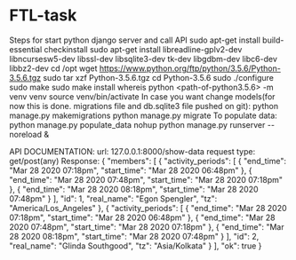 # FTL-task
Steps for start python django server and call API
sudo apt-get install build-essential checkinstall
sudo apt-get install libreadline-gplv2-dev libncursesw5-dev libssl-dev libsqlite3-dev tk-dev libgdbm-dev libc6-dev libbz2-dev
cd /opt
wget https://www.python.org/ftp/python/3.5.6/Python-3.5.6.tgz
sudo tar xzf Python-3.5.6.tgz
cd Python-3.5.6
sudo ./configure
sudo make
sudo make install
whereis python
<path-of-python3.5.6> -m venv venv
source venv/bin/activate
In case you want change models(for now this is done. migrations file and db.sqlite3 file pushed on git):
	python manage.py makemigrations
	python manage.py migrate
To populate data:
python manage.py populate_data
nohup python manage.py runserver --noreload &

API DOCUMENTATION:
url: 127.0.0.1:8000/show-data
request type: get/post(any)
Response:
{
  "members": [
    {
      "activity_periods": [
        {
          "end_time": "Mar 28 2020 07:18pm",
          "start_time": "Mar 28 2020 06:48pm"
        },
        {
          "end_time": "Mar 28 2020 07:48pm",
          "start_time": "Mar 28 2020 07:18pm"
        },
        {
          "end_time": "Mar 28 2020 08:18pm",
          "start_time": "Mar 28 2020 07:48pm"
        }
      ],
      "id": 1,
      "real_name": "Egon Spengler",
      "tz": "America/Los_Angeles"
    },
    {
      "activity_periods": [
        {
          "end_time": "Mar 28 2020 07:18pm",
          "start_time": "Mar 28 2020 06:48pm"
        },
        {
          "end_time": "Mar 28 2020 07:48pm",
          "start_time": "Mar 28 2020 07:18pm"
        },
        {
          "end_time": "Mar 28 2020 08:18pm",
          "start_time": "Mar 28 2020 07:48pm"
        }
      ],
      "id": 2,
      "real_name": "Glinda Southgood",
      "tz": "Asia/Kolkata"
    }
  ],
  "ok": true
}
